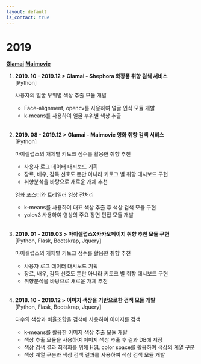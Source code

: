 ```yaml
---
layout: default
is_contact: true
---
```


# 2019 

 [**Glamai**](https://play.google.com/store/apps/details?id=com.mycelebs.glamai&hl=ko&gl=US)
 [**Maimovie**](https://play.google.com/store/apps/details?id=com.mycelebs.maimovie&hl=ko&gl=US) 
1. **2019. 10 - 2019.12 > Glamai - Shephora 화장품 취향 검색 서비스**  <br>
	[Python]<br>
	
	사용자의 얼굴 부위별 색상 추출 모듈 개발
	- Face-alignment, opencv를 사용하여 얼굴 인식 모듈 개발 
	- k-means를 사용하여 얼굴 부위별 색상 추출
<br><br>
1. **2019. 08 - 2019.12 > Glamai - Maimovie 영화 취향 검색 서비스**  <br>
	[Python]<br>
	
	마이셀럽스의 개체별 키토크 점수를 활용한 취향 추천
	- 사용자 로그 데이터 대시보드 기획
	- 장르, 배우, 감독 선호도 뿐만 아니라 키토크 별 취향 대시보드 구현
	- 취향분석을 바탕으로 새로운 개체 추천
	
	영화 포스터와 트레일러 영상 전처리
	- k-means를 사용하여 대표 색상 추출 후 색상 검색 모듈 구현
	- yolov3 사용하여 영상의 주요 장면 편집 모듈 개발
<br><br>
1. **2019. 01 - 2019.03 > 마이셀럽스X카카오페이지 취향 추천 모듈 구현** <br>
	[Python, Flask, Bootskrap, Jquery] <br>

	마이셀럽스의 개체별 키토크 점수를 활용한 취향 추천
	- 사용자 로그 데이터 대시보드 기획
	- 장르, 배우, 감독 선호도 뿐만 아니라 키토크 별 취향 대시보드 구현
	- 취향분석을 바탕으로 새로운 개체 추천
<br><br> 
1. **2018. 10 - 2019.12 > 이미지 색상을 기반으로한 검색 모듈 개발** <br>
	[Python, Flask, Bootskrap, Jquery] <br>

	다수의 색상과 비율조합을 검색에 사용하여 이미지를 검색
	- k-means를 활용한 이미지 색상 추출 모듈 개발
	- 색상 추출 모듈을 사용하여 이미지 색상 추출 후 결과 DB에 저장
	- 색상 검색 결과 최적화를 위해 HSL color space를 활용하여 색상의 계열 구분
	- 색상 계열 구분과 색상 검색 결과를 사용하여 색상 검색 모듈 개발